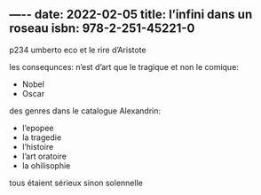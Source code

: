 —--
date: 2022-02-05
title: l’infini dans un roseau
isbn: 978-2-251-45221-0
---

p234
umberto eco et le rire d’Aristote

les consequnces: n’est d’art que le tragique et non le comique:

* Nobel
* Oscar

des genres dans le catalogue Alexandrin:

* l’epopee
* la tragedie
* l’histoire
* l’art oratoire
* la ohilisophie

tous étaient sérieux sinon solennelle